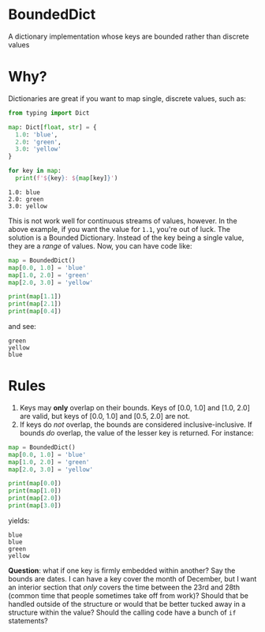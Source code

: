 # BoundedDict
A dictionary implementation whose keys are bounded rather than discrete values

# Why?

Dictionaries are great if you want to map single, discrete values, such as:

```python
from typing import Dict

map: Dict[float, str] = {
  1.0: 'blue',
  2.0: 'green',
  3.0: 'yellow'
}

for key in map:
  print(f'${key}: ${map[key]}')
```

```
1.0: blue
2.0: green
3.0: yellow
```

This is not work well for continuous streams of values, however. In the above example, if you want the value for `1.1`, you're out of luck. The solution is a Bounded Dictionary. Instead of the key being a single value, they are a *range* of values. Now, you can have code like:

```python
map = BoundedDict()
map[0.0, 1.0] = 'blue'
map[1.0, 2.0] = 'green'
map[2.0, 3.0] = 'yellow'

print(map[1.1])
print(map[2.1])
print(map[0.4])
```

and see:

```
green
yellow
blue
```

# Rules

1. Keys may **only** overlap on their bounds. Keys of [0.0, 1.0] and [1.0, 2.0] are valid, but keys of [0.0, 1.0] and [0.5, 2.0] are not.
2. If keys do *not* overlap, the bounds are considered inclusive-inclusive. If bounds *do* overlap, the value of the lesser key is returned. For instance:

```python
map = BoundedDict()
map[0.0, 1.0] = 'blue'
map[1.0, 2.0] = 'green'
map[2.0, 3.0] = 'yellow'

print(map[0.0])
print(map[1.0])
print(map[2.0])
print(map[3.0])
```

yields:

```
blue
blue
green
yellow
```

**Question**: what if one key is firmly embedded within another? Say the bounds are dates. I can have a key cover the month of December, but I want an interior section that _only_ covers the time between the 23rd and 28th (common time that people sometimes take off from work)? Should that be handled outside of the structure or would that be better tucked away in a structure within the value? Should the calling code have a bunch of `if` statements?
